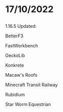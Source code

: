 # 17/10/2022</p>
</p>
1.16.5 Updated:</p>
</p>
BetterF3</p>
FastWorkbench</p>
GeckoLib</p>
Konkrete</p>
Macaw's Roofs</p>
Minecraft Transit Railway</p>
Rubidium</p>
Star Worm Equestrian</p>